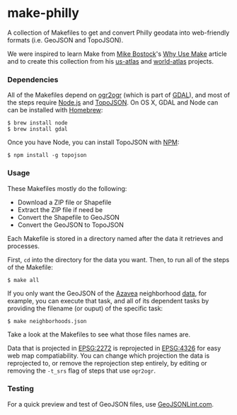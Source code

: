# make-philly

A collection of Makefiles to get and convert Philly geodata into web-friendly formats (i.e. GeoJSON and TopoJSON).

We were inspired to learn Make from [Mike Bostock](https://github.com/mbostock/)'s [Why Use Make](http://bost.ocks.org/mike/make/) article and to create this collection from his [us-atlas](https://github.com/mbostock/us-atlas) and [world-atlas](https://github.com/mbostock/world-atlas) projects.

### Dependencies

All of the Makefiles depend on [ogr2ogr](http://www.gdal.org/ogr2ogr.html) (which is part of [GDAL](http://www.gdal.org/)), and most of the steps require [Node.js](http://nodejs.org/) and [TopoJSON](https://github.com/mbostock/topojson). On OS X, GDAL and Node can can be installed with [Homebrew](http://mxcl.github.com/homebrew/):

    $ brew install node
    $ brew install gdal

Once you have Node, you can install TopoJSON with [NPM](https://npmjs.org/):

    $ npm install -g topojson

### Usage

These Makefiles mostly do the following:

- Download a ZIP file or Shapefile
- Extract the ZIP file if need be
- Convert the Shapefile to GeoJSON
- Convert the GeoJSON to TopoJSON

Each Makefile is stored in a directory named after the data it retrieves and processes. 

First, `cd` into the directory for the data you want. Then, to run all of the steps of the Makefile:

    $ make all

If you only want the GeoJSON of the [Azavea](http://www.azavea.com) neighborhood [data](https://github.com/azavea/geo-data/tree/master/Neighborhoods_Philadelphia), for example, you can execute that task, and all of its dependent tasks by providing the filename (or ouput) of the specific task:

    $ make neighborhoods.json

Take a look at the Makefiles to see what those files names are.

Data that is projected in [EPSG:2272](http://spatialreference.org/ref/epsg/2272/) is reprojected in [EPSG:4326](http://spatialreference.org/ref/epsg/4326/) for easy web map compatiability. You can change which projection the data is reprojected to, or remove the reprojection step entirely, by editing or removing the `-t_srs` flag of steps that use `ogr2ogr`.

### Testing

For a quick preview and test of GeoJSON files, use [GeoJSONLint.com](http://geojsonlint.com/).